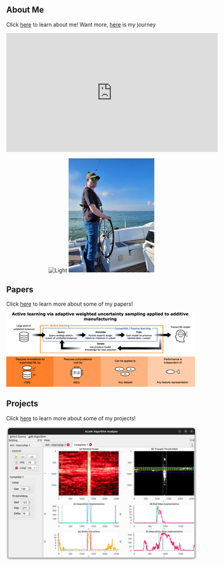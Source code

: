 
## About Me

Click [here](/ABOUT) to learn about me! Want more, [here](/MORE) is my journey  
<iframe 
        width="560" 
        height="315" 
        src="https://www.youtube.com/embed/19c1h6Nx0Eo?si=i_OIV8sXVCBf-og3" 
        title="YouTube video player" 
        frameborder="0" 
        allow="accelerometer; autoplay; clipboard-write; encrypted-media; gyroscope; picture-in-picture; web-share" 
        allowfullscreen
        autoplay=1
></iframe>

<!-- [![Everything Is AWESOME](https://img.youtube.com/vi/19c1h6Nx0Eo/0.jpg)](https://www.youtube.com/watch?v=19c1h6Nx0Eo "Everything Is AWESOME")
<!--  -->
<!-- <div align="center">
      <a href="https://www.youtube.com/watch?v=19c1h6Nx0Eo">
         <img src="https://img.youtube.com/vi/19c1h6Nx0Eo/0.jpg" style="width:100%;">
      </a>
</div> -->

<p align="center">
  <img alt="Light" src="images/skiing_solden.jpg" width="45%">
  <img alt="Dark" src="images/sailing_northsea.jpg" width="45%">
</p>

## Papers
Click [here](/PAPERS) to learn more about some of my papers! 

<img src="https://github.com/gijsvanhoutum/awus/blob/master/icons/al.jpg?raw=true">

## Projects

Click [here](/PROJECTS) to learn more about some of my projects! 

<img src="https://github.com/gijsvanhoutum/alan/blob/master/icons/screenshot.png?raw=true">

